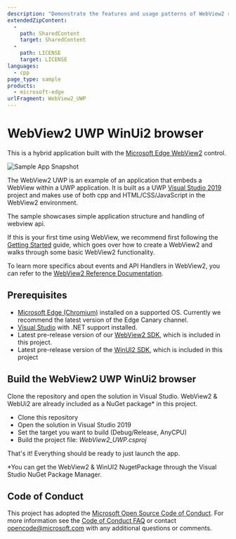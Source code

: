 ```yaml
---
description: "Demonstrate the features and usage patterns of WebView2 running in a UWP application using winui2."
extendedZipContent:
  -
    path: SharedContent
    target: SharedContent
  -
    path: LICENSE
    target: LICENSE
languages:
  - cpp
page_type: sample
products:
  - microsoft-edge
urlFragment: WebView2_UWP
---
```

# WebView2 UWP WinUi2 browser

This is a hybrid application built with the [Microsoft Edge WebView2](https://aka.ms/webview2) control.

![Sample App Snapshot](https://raw.githubusercontent.com/MicrosoftEdge/WebView2Samples/main/SampleApps/WebView2WpfBrowser/screenshots/wpf-browser-screenshot.png)

The WebView2 UWP is an example of an application that embeds a WebView within a UWP application. It is built as a UWP [Visual Studio 2019](https://visualstudio.microsoft.com/vs/) project and makes use of both cpp and HTML/CSS/JavaScript in the WebView2 environment.

The sample showcases simple application structure and handling of webview api.

If this is your first time using WebView, we recommend first following the [Getting Started](https://docs.microsoft.com/microsoft-edge/webview2/gettingstarted/wpf) guide, which goes over how to create a WebView2 and walks through some basic WebView2 functionality.

To learn more specifics about events and API Handlers in WebView2, you can refer to the [WebView2 Reference Documentation](https://docs.microsoft.com/microsoft-edge/webview2/webview2-api-reference).

## Prerequisites

- [Microsoft Edge (Chromium)](https://www.microsoftedgeinsider.com/download/) installed on a supported OS. Currently we recommend the latest version of the Edge Canary channel.
- [Visual Studio](https://visualstudio.microsoft.com/vs/) with .NET support installed.
- Latest pre-release version of our [WebView2 SDK](https://aka.ms/webviewnuget), which is included in this project.
- Latest pre-release version of the [WinUI2 SDK](https://aka.ms/webviewnuget), which is included in this project

## Build the WebView2 UWP WinUi2 browser

Clone the repository and open the solution in Visual Studio. WebView2 & WebUi2 are already included as a NuGet package* in this project.

- Clone this repository
- Open the solution in Visual Studio 2019
- Set the target you want to build (Debug/Release, AnyCPU)
- Build the project file: _WebView2_UWP.csproj_

That's it! Everything should be ready to just launch the app.

*You can get the WebView2 & WinUI2 NugetPackage through the Visual Studio NuGet Package Manager.

## Code of Conduct

This project has adopted the [Microsoft Open Source Code of Conduct](https://opensource.microsoft.com/codeofconduct/). For more information see the [Code of Conduct FAQ](https://opensource.microsoft.com/codeofconduct/faq/) or contact opencode@microsoft.com with any additional questions or comments.
